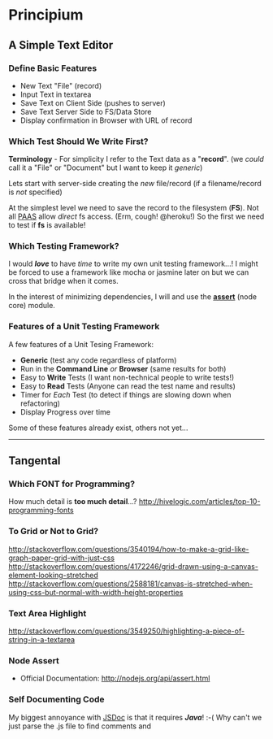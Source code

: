 # Principium

## A Simple Text Editor

### Define Basic Features

- New Text "File" (record)
- Input Text in textarea
- Save Text on Client Side (pushes to server)
- Save Text Server Side to FS/Data Store
- Display confirmation in Browser with URL of record

### Which Test Should We Write First?

**Terminology** - For simplicity I refer to the Text data as a "**record**".
(we *could* call it a "File" or "Document" but I want to keep it *generic*)

Lets start with server-side creating the *new* file/record 
(if a filename/record is *not* specified)

At the simplest level we need to save the record to the filesystem (**FS**).
Not all [PAAS](http://en.wikipedia.org/wiki/Platform_as_a_service) allow 
*direct* fs access. (Erm, cough! @heroku!)
So the first we need to test if **fs** is available!

### Which Testing Framework?

I would ***love*** to have *time* to write my own unit testing framework...!
I might be forced to use a framework like mocha or jasmine
later on but we can cross that bridge when it comes.

In the interest of minimizing dependencies, I will and use the 
[**assert**](http://nodejs.org/api/assert.html) 
(node core) module. 

### Features of a Unit Testing Framework

A few features of a Unit Tesing Framework:

- **Generic** (test any code regardless of platform)
- Run in the **Command Line** *or* **Browser** (same results for both)
- Easy to **Write** Tests (I want non-technical people to write tests!)
- Easy to **Read** Tests (Anyone can read the test name and results)
- Timer for *Each* Test (to detect if things are slowing down when refactoring)
- Display Progress over time

Some of these features already exist, others not yet...


- - -

## Tangental 

### Which FONT for Programming?

How much detail is **too much detail**...?
http://hivelogic.com/articles/top-10-programming-fonts


### To Grid or Not to Grid?

http://stackoverflow.com/questions/3540194/how-to-make-a-grid-like-graph-paper-grid-with-just-css
http://stackoverflow.com/questions/4172246/grid-drawn-using-a-canvas-element-looking-stretched
http://stackoverflow.com/questions/2588181/canvas-is-stretched-when-using-css-but-normal-with-width-height-properties


### Text Area Highlight

http://stackoverflow.com/questions/3549250/highlighting-a-piece-of-string-in-a-textarea

### Node Assert

- Official Documentation: http://nodejs.org/api/assert.html

### Self Documenting Code

My biggest annoyance with [JSDoc](http://usejsdoc.org) is that 
it requires ***Java***! :-(
Why can't we just parse the .js file to find comments and 
